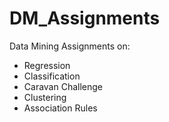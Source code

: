 # DM_Assignments

Data Mining Assignments on: 
- Regression
- Classification 
- Caravan Challenge
- Clustering
- Association Rules
